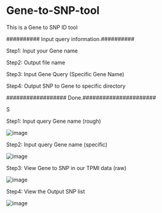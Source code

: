 # Gene-to-SNP-tool
This is a Gene to SNP ID tool

########## Input query information.##########

Step1: Input your Gene name 

Step2: Output file name

Step3: Input Gene Query (Specific Gene Name)

Step4: Output SNP to Gene to specific directory

################## Done.######################

S


Step1: Input query Gene name (rough)

![image](https://user-images.githubusercontent.com/49865575/189606827-3e1a7228-ea10-4140-bddb-9ce74f5db8c7.png)

Step2: Input query Gene name (specific)

![image](https://user-images.githubusercontent.com/49865575/189606882-cb23a84a-f143-453d-89df-014c00eb24f1.png)

Step3: View Gene to SNP in our TPMI data (raw)

![image](https://user-images.githubusercontent.com/49865575/189606912-723f3156-cd0b-4a56-aa3e-e99bde4b3a0a.png)

Step4: View the Output SNP list

![image](https://user-images.githubusercontent.com/49865575/189606965-f96c05a3-8cd7-4e39-9127-62992749e26b.png)










